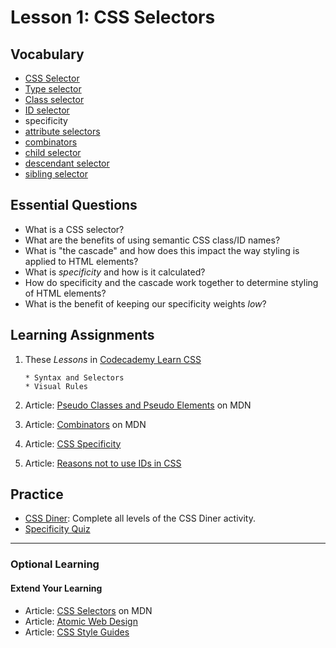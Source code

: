 # Lesson 1: CSS Selectors

## Vocabulary
* [CSS Selector](https://developer.mozilla.org/en-US/docs/Web/CSS/CSS_Selectors)
* [Type selector](https://developer.mozilla.org/en-US/docs/Web/CSS/Type_selectors)
* [Class selector](https://developer.mozilla.org/en-US/docs/Web/CSS/Class_selectors)
* [ID selector](https://developer.mozilla.org/en-US/docs/Web/CSS/ID_selectors)
* specificity
* [attribute selectors](https://developer.mozilla.org/en-US/docs/Web/CSS/Attribute_selectors)
* [combinators](https://developer.mozilla.org/en-US/docs/Web/CSS/CSS_Selectors#combinators)
* [child selector](https://developer.mozilla.org/en-US/docs/Web/CSS/Child_combinator)
* [descendant selector](https://developer.mozilla.org/en-US/docs/Web/CSS/Descendant_combinator)
* [sibling selector](https://developer.mozilla.org/en-US/docs/Web/CSS/Adjacent_sibling_combinator)

## Essential Questions
* What is a CSS selector?
* What are the benefits of using semantic CSS class/ID names?
* What is "the cascade" and how does this impact the way styling is applied to HTML elements?
* What is _specificity_ and how is it calculated?
* How do specificity and the cascade work together to determine styling of HTML elements?
* What is the benefit of keeping our specificity weights _low_?

## Learning Assignments
1. These *Lessons* in [Codecademy Learn CSS](https://www.codecademy.com/learn/learn-css) 

       * Syntax and Selectors  
       * Visual Rules
       
2. Article: [Pseudo Classes and Pseudo Elements](https://developer.mozilla.org/en-US/docs/Learn/CSS/Building_blocks/Selectors/Pseudo-classes_and_pseudo-elements) on MDN
3. Article: [Combinators](https://developer.mozilla.org/en-US/docs/Learn/CSS/Building_blocks/Selectors/Combinators) on MDN
4. Article: [CSS Specificity](https://developer.mozilla.org/en-US/docs/Web/CSS/Specificity)
6. Article: [Reasons not to use IDs in CSS](https://dev.to/clairecodes/reasons-not-to-use-ids-in-css-4ni4)

## Practice 
* [CSS Diner](https://flukeout.github.io/): Complete all levels of the CSS Diner activity.
* [Specificity Quiz](https://mjswensen.github.io/css-power-ups/the-cascade-and-specificity/specificity-quiz/)
___

### Optional Learning

#### Extend Your Learning
* Article: [CSS Selectors](https://developer.mozilla.org/en-US/docs/Learn/CSS/Building_blocks/Selectors) on MDN
* Article: [Atomic Web Design](http://bradfrost.com/blog/post/atomic-web-design/)
* Article: [CSS Style Guides](https://css-tricks.com/css-style-guides/)
